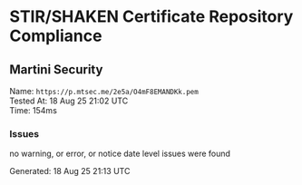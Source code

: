 # STIR/SHAKEN Certificate Repository Compliance

## Martini Security

Name: `https://p.mtsec.me/2e5a/O4mF8EMANDKk.pem`\
Tested At: 18 Aug 25 21:02 UTC\
Time: 154ms

### Issues

no warning, or error, or notice date level issues were found

Generated: 18 Aug 25 21:13 UTC